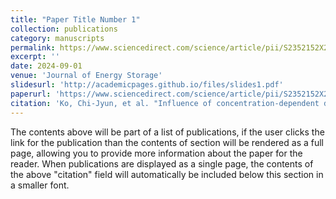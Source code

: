 ```yaml
---
title: "Paper Title Number 1"
collection: publications
category: manuscripts
permalink: https://www.sciencedirect.com/science/article/pii/S2352152X24022011
excerpt: ''
date: 2024-09-01
venue: 'Journal of Energy Storage'
slidesurl: 'http://academicpages.github.io/files/slides1.pdf'
paperurl: 'https://www.sciencedirect.com/science/article/pii/S2352152X24022011'
citation: 'Ko, Chi-Jyun, et al. "Influence of concentration-dependent diffusivity on lithium plating: Polarization, stability, and dendrite formation in phase-field simulations." Journal of Energy Storage 97 (2024): 112615.'
---
```


The contents above will be part of a list of publications, if the user clicks the link for the publication than the contents of section will be rendered as a full page, allowing you to provide more information about the paper for the reader. When publications are displayed as a single page, the contents of the above "citation" field will automatically be included below this section in a smaller font.
